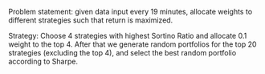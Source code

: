 Problem statement: given data input every 19 minutes, allocate weights to different strategies such that return is maximized. 

Strategy:
Choose 4 strategies with highest Sortino Ratio and allocate 0.1 weight to the top 4. 
After that we generate random portfolios for the top 20 strategies (excluding the top 4), and select the best random portfolio according to Sharpe. 
